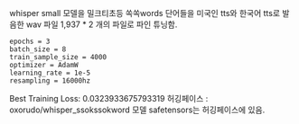 whisper small 모델을 밀크티초등 쏙쏙words 단어들을 미국인 tts와 한국어 tts로 발음한 wav 파일 1,937 * 2 개의 파일로 파인 튜닝함.
```
epochs = 3
batch_size = 8
train_sample_size = 4000
optimizer = AdamW
learning_rate = 1e-5
resampling = 16000hz
```
Best Training Loss: 0.0323933675793319
허깅페이스 : oxorudo/whisper_ssokssokword
모델 safetensors는 허깅페이스에 있음.
